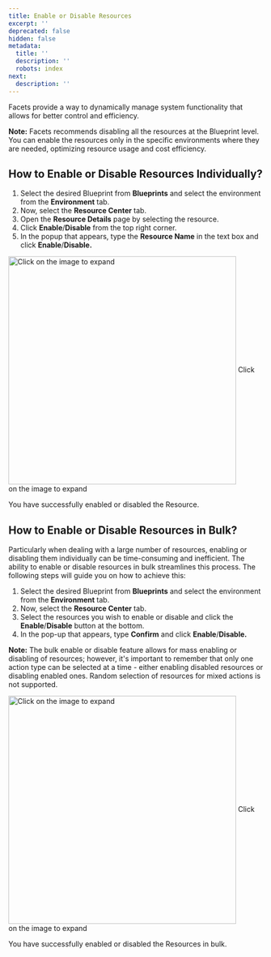 ```yaml
---
title: Enable or Disable Resources
excerpt: ''
deprecated: false
hidden: false
metadata:
  title: ''
  description: ''
  robots: index
next:
  description: ''
---
```

Facets provide a way to dynamically manage system functionality that allows for better control and efficiency.

**Note:** Facets recommends disabling all the resources at the Blueprint level. You can enable the resources only in the specific environments where they are needed, optimizing resource usage and cost efficiency.

## How to Enable or Disable Resources Individually?

1. Select the desired Blueprint from **Blueprints** and select the environment from the **Environment** tab.
2. Now, select the **Resource Center** tab. 
3. Open the **Resource Details** page by selecting the resource.
4. Click **Enable**/**Disable** from the top right corner. 
5. In the popup that appears,  type the **Resource Name** in the text box and click **Enable**/**Disable.**

<Image alt="Click on the image to expand" align="center" width="450px" border={true} src="https://files.readme.io/c654ee2-image.png">
  Click on the image to expand
</Image>

You have successfully enabled or disabled the Resource.

## How to Enable or Disable Resources in Bulk?

Particularly when dealing with a large number of resources, enabling or disabling them individually can be time-consuming and inefficient. The ability to enable or disable resources in bulk streamlines this process. The following steps will guide you on how to achieve this:

1. Select the desired Blueprint from **Blueprints** and select the environment from the **Environment** tab.
2. Now, select the **Resource Center** tab.
3. Select the resources you wish to enable or disable and click the **Enable**/**Disable** button at the bottom.
4. In the pop-up that appears, type **Confirm** and click **Enable**/**Disable.**

**Note:** The bulk enable or disable feature allows for mass enabling or disabling of resources; however, it's important to remember that only one action type can be selected at a time - either enabling disabled resources or disabling enabled ones. Random selection of resources for mixed actions is not supported.

<Image alt="Click on the image to expand" align="center" width="450px" border={true} src="https://files.readme.io/e693ed9-image.png">
  Click on the image to expand
</Image>

You have successfully enabled or disabled the Resources in bulk.
